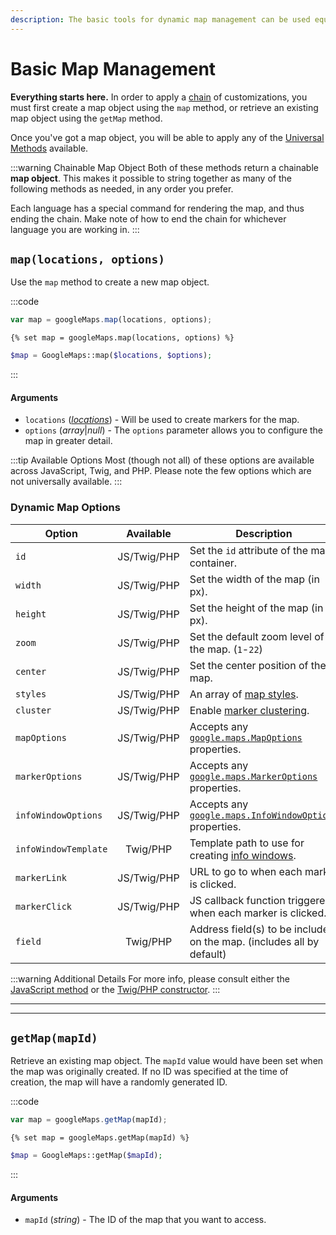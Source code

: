 ```yaml
---
description: The basic tools for dynamic map management can be used equally across JavaScript, Twig, and PHP. From here, chain other commands for a more complex map.
---
```


# Basic Map Management

**Everything starts here.** In order to apply a [chain](/dynamic-maps/chaining/) of customizations, you must first create a map object using the `map` method, or retrieve an existing map object using the `getMap` method.

Once you've got a map object, you will be able to apply any of the [Universal Methods](/dynamic-maps/universal-methods/) available.

:::warning Chainable Map Object
Both of these methods return a chainable **map object**. This makes it possible to string together as many of the following methods as needed, in any order you prefer.

Each language has a special command for rendering the map, and thus ending the chain. Make note of how to end the chain for whichever language you are working in.
:::

## `map(locations, options)`

Use the `map` method to create a new map object.

:::code
```js
var map = googleMaps.map(locations, options);
```
```twig
{% set map = googleMaps.map(locations, options) %}
```
```php
$map = GoogleMaps::map($locations, $options);
```
:::

#### Arguments

 - `locations` (_[locations](/dynamic-maps/locations/)_) - Will be used to create markers for the map.
 - `options` (_array_|_null_) - The `options` parameter allows you to configure the map in greater detail.
 
:::tip Available Options
Most (though not all) of these options are available across JavaScript, Twig, and PHP. Please note the few options which are not universally available.
:::

### Dynamic Map Options
 
| Option               | Available   | Description
|----------------------|:-----------:|-------------
| `id`                 | JS/Twig/PHP | Set the `id` attribute of the map container.
| `width`              | JS/Twig/PHP | Set the width of the map (in px).
| `height`             | JS/Twig/PHP | Set the height of the map (in px).
| `zoom`               | JS/Twig/PHP | Set the default zoom level of the map. <span style="white-space:nowrap">(`1`-`22`)</span>
| `center`             | JS/Twig/PHP | Set the center position of the map.
| `styles`             | JS/Twig/PHP | An array of [map styles](/guides/styling-a-map/).
| `cluster`            | JS/Twig/PHP | Enable [marker clustering](/guides/clustering-markers/).
| `mapOptions`         | JS/Twig/PHP | Accepts any [`google.maps.MapOptions`](https://developers.google.com/maps/documentation/javascript/reference/map#MapOptions) properties.
| `markerOptions`      | JS/Twig/PHP | Accepts any [`google.maps.MarkerOptions`](https://developers.google.com/maps/documentation/javascript/reference/marker#MarkerOptions) properties.
| `infoWindowOptions`  | JS/Twig/PHP | Accepts any [`google.maps.InfoWindowOptions`](https://developers.google.com/maps/documentation/javascript/reference/info-window#InfoWindowOptions) properties.
| `infoWindowTemplate` | Twig/PHP    | Template path to use for creating [info windows](/dynamic-maps/info-windows/).
| `markerLink`         | JS/Twig/PHP | URL to go to when each marker is clicked.
| `markerClick`        | JS/Twig/PHP | JS callback function triggered when each marker is clicked.
| `field`              | Twig/PHP    | Address field(s) to be included on the map. (includes all by default)

:::warning Additional Details
For more info, please consult either the [JavaScript method](/javascript/googlemaps.js/#map-locations-options) or the [Twig/PHP constructor](/models/dynamic-map-model/#construct-locations-options).
:::

---
---

## `getMap(mapId)`

Retrieve an existing map object. The `mapId` value would have been set when the map was originally created. If no ID was specified at the time of creation, the map will have a randomly generated ID.

:::code
```js
var map = googleMaps.getMap(mapId);
```
```twig
{% set map = googleMaps.getMap(mapId) %}
```
```php
$map = GoogleMaps::getMap($mapId);
```
:::

#### Arguments

 - `mapId` (_string_) - The ID of the map that you want to access.
